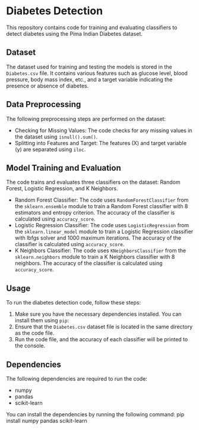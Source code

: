 # Diabetes Detection

This repository contains code for training and evaluating classifiers to detect diabetes using the Pima Indian Diabetes dataset.

## Dataset

The dataset used for training and testing the models is stored in the `Diabetes.csv` file. It contains various features such as glucose level, blood pressure, body mass index, etc., and a target variable indicating the presence or absence of diabetes.

## Data Preprocessing

The following preprocessing steps are performed on the dataset:

- Checking for Missing Values: The code checks for any missing values in the dataset using `isnull().sum()`.
- Splitting into Features and Target: The features (X) and target variable (y) are separated using `iloc`.

## Model Training and Evaluation

The code trains and evaluates three classifiers on the dataset: Random Forest, Logistic Regression, and K Neighbors.

- Random Forest Classifier: The code uses `RandomForestClassifier` from the `sklearn.ensemble` module to train a Random Forest classifier with 8 estimators and entropy criterion. The accuracy of the classifier is calculated using `accuracy_score`.
- Logistic Regression Classifier: The code uses `LogisticRegression` from the `sklearn.linear_model` module to train a Logistic Regression classifier with lbfgs solver and 1000 maximum iterations. The accuracy of the classifier is calculated using `accuracy_score`.
- K Neighbors Classifier: The code uses `KNeighborsClassifier` from the `sklearn.neighbors` module to train a K Neighbors classifier with 8 neighbors. The accuracy of the classifier is calculated using `accuracy_score`.

## Usage

To run the diabetes detection code, follow these steps:

1. Make sure you have the necessary dependencies installed. You can install them using `pip`:
2. Ensure that the `Diabetes.csv` dataset file is located in the same directory as the code file.
3. Run the code file, and the accuracy of each classifier will be printed to the console.

## Dependencies

The following dependencies are required to run the code:

- numpy
- pandas
- scikit-learn

You can install the dependencies by running the following command:
pip install numpy pandas scikit-learn

